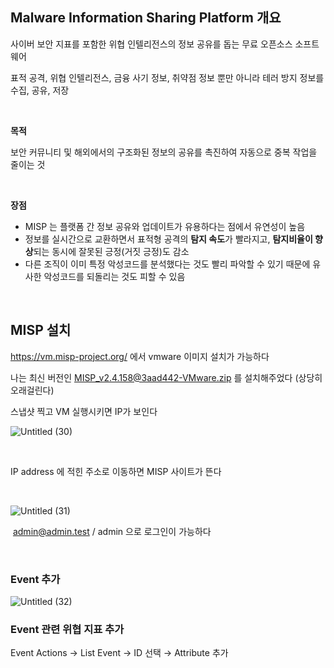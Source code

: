 ## Malware Information Sharing Platform 개요

사이버 보안 지표를 포함한 위협 인텔리전스의 정보 공유를 돕는 무료 오픈소스 소프트웨어

표적 공격, 위협 인텔리전스, 금융 사기 정보, 취약점 정보 뿐만 아니라 테러 방지 정보를 수집, 공유, 저장

<br>

**목적**

보안 커뮤니티 및 해외에서의 구조화된 정보의 공유를 촉진하여 자동으로 중복 작업을 줄이는 것

<br>

**장점**

- MISP 는 플랫폼 간 정보 공유와 업데이트가 유용하다는 점에서 유연성이 높음
- 정보를 실시간으로 교환하면서 표적형 공격의 **탐지 속도**가 빨라지고, **탐지비율이
향상**되는 동시에 잘못된 긍정(거짓 긍정)도 감소
- 다른 조직이 이미 특정 악성코드를 분석했다는 것도 빨리 파악할 수 있기 때문에 유사한 악성코드를 되돌리는 것도 피할 수 있음

<br>


## MISP 설치

https://vm.misp-project.org/  에서 vmware 이미지 설치가 가능하다

나는 최신 버전인 [MISP_v2.4.158@3aad442-VMware.zip](mailto:MISP_v2.4.158@3aad442-VMware.zip) 를 설치해주었다 (상당히 오래걸린다)

스냅샷 찍고 VM 실행시키면 IP가 보인다


![Untitled (30)](https://github.com/user-attachments/assets/b4e61f8e-0617-452b-b2b3-7be5130a70ae)


<br>

IP address 에 적힌 주소로 이동하면 MISP 사이트가 뜬다 

<br>

![Untitled (31)](https://github.com/user-attachments/assets/e95e1388-042e-46eb-b717-b8a66dd0c875)


 [admin@admin.test](mailto:admin@admin.test) / admin 으로 로그인이 가능하다

<br>

### Event 추가

![Untitled (32)](https://github.com/user-attachments/assets/544c04c9-ec04-498d-b2c0-1725a7ae60d8)

### **Event 관련 위협 지표 추가**

Event Actions → List Event → ID 선택 → Attribute 추가
